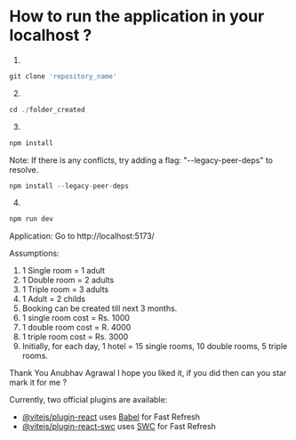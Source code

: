 # How to run the application in your localhost ?

1. 
```js
git clone 'repository_name'
```

2.
```js
cd ./folder_created
```

3.
```js
npm install
```
Note: If there is any conflicts, try adding a flag: "--legacy-peer-deps" to resolve.
```js
npm install --legacy-peer-deps
```

4. 
```js
npm run dev
```
Application: Go to http://localhost:5173/

Assumptions:
1. 1 Single room = 1 adult
2. 1 Double room  = 2 adults
3. 1 Triple room = 3 adults
4. 1 Adult = 2 childs
5. Booking can be created till next 3 months.
6. 1 single room cost = Rs. 1000
7. 1 double room cost = R. 4000
8. 1 triple room cost = Rs. 3000
9. Initially, for each day, 1 hotel = 15 single rooms, 10 double rooms, 5 triple rooms.

Thank You
Anubhav Agrawal
I hope you liked it, if you did then can you star mark it for me ?


Currently, two official plugins are available:

- [@vitejs/plugin-react](https://github.com/vitejs/vite-plugin-react/blob/main/packages/plugin-react/README.md) uses [Babel](https://babeljs.io/) for Fast Refresh
- [@vitejs/plugin-react-swc](https://github.com/vitejs/vite-plugin-react-swc) uses [SWC](https://swc.rs/) for Fast Refresh
